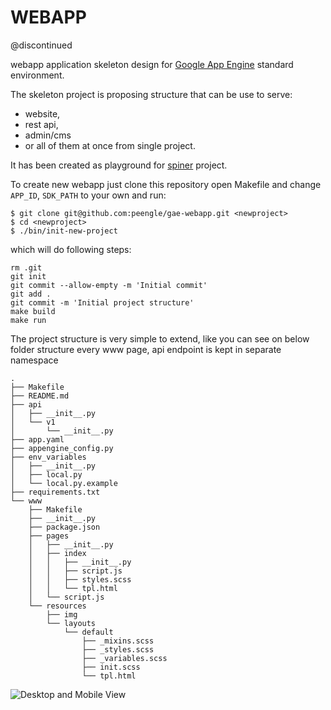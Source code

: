 # WEBAPP

@discontinued

webapp application skeleton design for [Google App Engine](https://cloud.google.com/appengine/docs/the-appengine-environments) standard environment.

The skeleton project is proposing structure that can be use to serve: 
- website,
- rest api,
- admin/cms
- or all of them at once from single project. 

It has been created as playground for [spiner](https://github.com/peengle/spiner) project.

To create new webapp just clone this repository open Makefile and change 
`APP_ID`, `SDK_PATH` to your own and run:

```
$ git clone git@github.com:peengle/gae-webapp.git <newproject>
$ cd <newproject>
$ ./bin/init-new-project
```

which will do following steps:

```
rm .git
git init
git commit --allow-empty -m 'Initial commit'
git add .
git commit -m 'Initial project structure'
make build
make run
```

The project structure is very simple to extend, like you can see on below
folder structure every www page, api endpoint is kept in separate namespace

```
.
├── Makefile
├── README.md
├── api
│   ├── __init__.py
│   └── v1
│       └── __init__.py
├── app.yaml
├── appengine_config.py
├── env_variables
│   ├── __init__.py
│   ├── local.py
│   └── local.py.example
├── requirements.txt
└── www
    ├── Makefile
    ├── __init__.py
    ├── package.json
    ├── pages
    │   ├── __init__.py
    │   ├── index
    │   │   ├── __init__.py
    │   │   ├── script.js
    │   │   ├── styles.scss
    │   │   └── tpl.html
    │   └── script.js
    └── resources
        ├── img
        └── layouts
            └── default
                ├── _mixins.scss
                ├── _styles.scss
                ├── _variables.scss
                ├── init.scss
                └── tpl.html
```

![Desktop and Mobile View](.md/gae-webapp-view.jpg)
